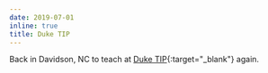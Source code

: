 ```yaml
---
date: 2019-07-01
inline: true
title: Duke TIP
---
```


Back in Davidson, NC to teach at [Duke TIP](https://tip.duke.edu){:target="\_blank"} again.
